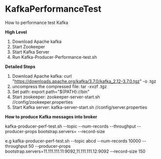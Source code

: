 # KafkaPerformanceTest
How to performance test Kafka

**High Level**
1. Download Apache kafka
2. Start Zookeeper
3. Start Kafka Server
4. Run Kafka-Producer-Performance-test.sh

**Detailed Steps**
1. Download Apache kafka: curl "https://downloads.apache.org/kafka/3.7.0/kafka_2.12-3.7.0.tgz" -o <filename>.tgz
2. uncompress the compressed file: tar -xvzf <filename>.tgz
3. Set path: export path="${PATH}:/<filepath>/bin"
4. Start zookeeper: zookeeper-server-start.sh /<kafka folder path>/config/zookeeper.properties
5. Start Kafka server: kafka-server-start.sh /<kafka folder path>/config/server.properties
   
**How to produce Kafka messages into broker**

kafka-producer-perf-test.sh --topic <topicname> --num-records <some number> --throughput <enter number> --producer-props bootstrap.servers=<broker ip address> --record-size <size in bytes>

e.g kafka-producer-perf-test.sh --topic abcd --num-records 10000 --throughput 50 --producer-props bootstrap.servers=11.111.111.11:9092,11.111.111.12:9092 --record-size 150
